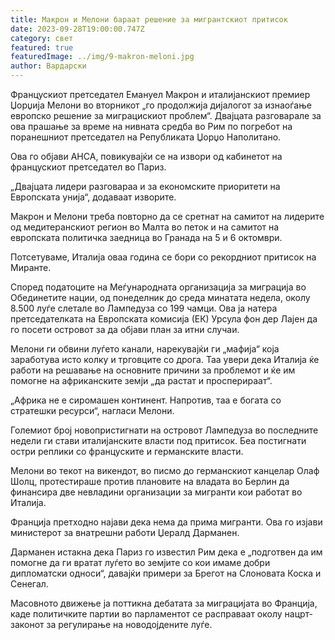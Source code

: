 ```yaml
---
title: Макрон и Мелони бараат решение за мигрантскиот притисок
date: 2023-09-28T19:00:00.747Z
category: свет
featured: true
featuredImage: ../img/9-makron-meloni.jpg
author: Вардарски
---
```

Францускиот претседател Емануел Макрон и италијанскиот премиер Џорџија Мелони во вторникот „го продолжија дијалогот за изнаоѓање европско решение за миграцискиот проблем“. Двајцата разговарале за ова прашање за време на нивната средба во Рим по погребот на поранешниот претседател на Републиката Џорџо Наполитано.

Ова го објави АНСА, повикувајќи се на извори од кабинетот на францускиот претседател во Париз.

„Двајцата лидери разговараа и за економските приоритети на Европската унија“, додаваат изворите.

Макрон и Мелони треба повторно да се сретнат на самитот на лидерите од медитеранскиот регион во Малта во петок и на самитот на европската политичка заедница во Гранада на 5 и 6 октомври.

Потсетуваме, Италија оваа година се бори со рекордниот притисок на Миранте.

Според податоците на Меѓународната организација за миграција во Обединетите нации, од понеделник до среда минатата недела, околу 8.500 луѓе слетале во Лампедуза со 199 чамци. Ова ја натера претседателката на Европската комисија (ЕК) Урсула фон дер Лајен да го посети островот за да објави план за итни случаи.

Мелони ги обвини луѓето канали, нарекувајќи ги „мафија“ која заработува исто колку и трговците со дрога. Таа увери дека Италија ќе работи на решавање на основните причини за проблемот и ќе им помогне на африканските земји „да растат и просперираат“.

„Африка не е сиромашен континент. Напротив, таа е богата со стратешки ресурси“, нагласи Мелони.

Големиот број новопристигнати на островот Лампедуза во последните недели ги стави италијанските власти под притисок. Беа постигнати остри реплики со француските и германските власти.

Мелони во текот на викендот, во писмо до германскиот канцелар Олаф Шолц, протестираше против плановите на владата во Берлин да финансира две невладини организации за мигранти кои работат во Италија.

Франција претходно најави дека нема да прима мигранти. Ова го изјави министерот за внатрешни работи Џералд Дарманен.

Дарманен истакна дека Париз го известил Рим дека е „подготвен да им помогне да ги вратат луѓето во земјите со кои имаме добри дипломатски односи“, давајќи примери за Брегот на Слоновата Коска и Сенегал.

Масовното движење ја поттикна дебатата за миграцијата во Франција, каде политичките партии во парламентот се расправаат околу нацрт-законот за регулирање на новодојдените луѓе.